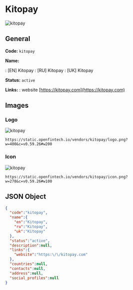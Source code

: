 
# Kitopay 
![kitopay](https://static.openfintech.io/vendors/kitopay/logo.png?w=400&c=v0.59.26#w200)  

## General 
 
**Code:** `kitopay` 
 
**Name:** 
 
:	[EN] Kitopay 
:	[RU] Kitopay 
:	[UK] Kitopay 
 
**Status:** `active` 
 
**Links:** 
: website [https://kitopay.com](https://kitopay.com) 
 

## Images 

### Logo 
 
![kitopay](https://static.openfintech.io/vendors/kitopay/logo.png?w=400&c=v0.59.26#w200)  

```
https://static.openfintech.io/vendors/kitopay/logo.png?w=400&c=v0.59.26#w200
```  

### Icon 
 
![kitopay](https://static.openfintech.io/vendors/kitopay/icon.png?w=278&c=v0.59.26#w100)  

```
https://static.openfintech.io/vendors/kitopay/icon.png?w=278&c=v0.59.26#w100
```  

## JSON Object 

```json
{
  "code":"kitopay",
  "name":{
    "en":"Kitopay",
    "ru":"Kitopay",
    "uk":"Kitopay"
  },
  "status":"active",
  "description":null,
  "links":{
    "website":"https:\/\/kitopay.com"
  },
  "countries":null,
  "contacts":null,
  "address":null,
  "social_profiles":null
}
```  
